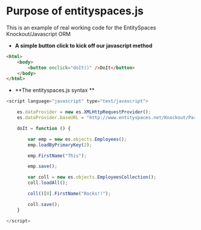 Purpose of entityspaces.js
==================================

This is an example of real working code for the EntitySpaces Knockout/Javascript ORM

* **A simple button click to kick off our javascript method**

````html
<html>
    <body>
        <button onclick="doIt()" />DoIt</button>
    </body>
</html>
````

* **The entityspaces.js syntax **

````javascript
<script language="javascript" type="text/javascript">

    es.dataProvider = new es.XMLHttpRequestProvider();
    es.dataProvider.baseURL = "http://www.entityspaces.net/Knockout/Part1/esService/esJson.svc/";

    doIt = function () {

        var emp = new es.objects.Employees();
        emp.loadByPrimaryKey(2);

        emp.FirstName("This");

        emp.save();

        var coll = new es.objects.EmployeesCollection();
        coll.loadAll();

        coll()[0].FirstName("Rocks!!");

        coll.save();
    }

</script>
````